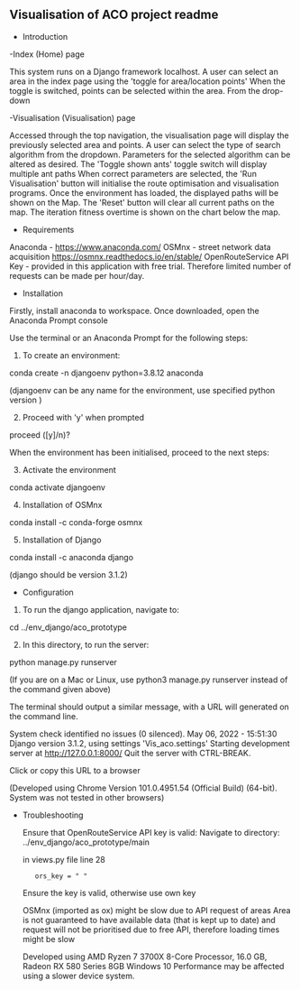 Visualisation of ACO project readme
---------------------

 * Introduction

-Index (Home) page

This system runs on a Django framework localhost.
A user can select an area in the index page using the 'toggle for area/location points'
When the toggle is switched, points can be selected within the area.
From the drop-down

-Visualisation (Visualisation) page

Accessed through the top navigation, the visualisation page will display the previously selected
area and points.
A user can select the type of search algorithm from the dropdown.
Parameters for the selected algorithm can be altered as desired.
The 'Toggle shown ants' toggle switch will display multiple ant paths
When correct parameters are selected, the 'Run Visualisation' button will initialise the
route optimisation and visualisation programs.
Once the environment has loaded, the displayed paths will be shown on the Map.
The 'Reset' button will clear all current paths on the map.
The iteration fitness overtime is shown on the chart below the map.


 * Requirements

 Anaconda - https://www.anaconda.com/
 OSMnx - street network data acquisition https://osmnx.readthedocs.io/en/stable/
 OpenRouteService API Key - provided in this application with free trial.
 Therefore limited number of requests can be made per hour/day.

 * Installation

 Firstly, install anaconda to workspace.  Once downloaded, open the Anaconda Prompt console

 Use the terminal or an Anaconda Prompt for the following steps:

 1. To create an environment:

 conda create -n djangoenv python=3.8.12 anaconda  

 (djangoenv can be any name for the environment, use specified python version )

 2. Proceed with 'y' when prompted

 proceed ([y]/n)?

 When the environment has been initialised, proceed to the next steps:

 3. Activate the environment

 conda activate djangoenv

 4. Installation of OSMnx

 conda install -c conda-forge osmnx

 5. Installation of Django

 conda install -c anaconda django

 (django should be version 3.1.2)


 * Configuration

 1. To run the django application, navigate to:

 cd ../env_django/aco_prototype

 2. In this directory, to run the server:

 python manage.py runserver

 (If you are on a Mac or Linux, use python3 manage.py runserver instead of the command given above)

 The terminal should output a similar message, with a URL will generated on the command line.

  System check identified no issues (0 silenced).
  May 06, 2022 - 15:51:30
  Django version 3.1.2, using settings 'Vis_aco.settings'
  Starting development server at http://127.0.0.1:8000/
  Quit the server with CTRL-BREAK.

  Click or copy this URL to a browser

  (Developed using Chrome Version 101.0.4951.54 (Official Build) (64-bit).
  System was not tested in other browsers)

 * Troubleshooting

    Ensure that OpenRouteService API key is valid:
    Navigate to directory:  ../env_django/aco_prototype/main

    in views.py file line 28

          ors_key = " "

    Ensure the key is valid, otherwise use own key

    OSMnx (imported as ox) might be slow due to API request of areas
    Area is not guaranteed to have available data (that is kept up to date)
    and request will not be prioritised due to free API, therefore loading times might be slow

    Developed using AMD Ryzen 7 3700X 8-Core Processor, 16.0 GB, Radeon RX 580 Series 8GB
    Windows 10
    Performance may be affected using a slower device system.
